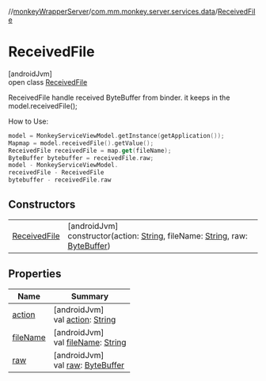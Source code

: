 //[monkeyWrapperServer](../../../index.md)/[com.mm.monkey.server.services.data](../index.md)/[ReceivedFile](index.md)

# ReceivedFile

[androidJvm]\
open class [ReceivedFile](index.md)

ReceivedFile handle received ByteBuffer from binder. it keeps in the model.receivedFile(); 

How to Use:

```kotlin
model = MonkeyServiceViewModel.getInstance(getApplication());
Mapmap = model.receivedFile().getValue();
ReceivedFile receivedFile = map.get(fileName);
ByteBuffer bytebuffer = receivedFile.raw;
model - MonkeyServiceViewModel.
receivedFile - ReceivedFile
bytebuffer - receivedFile.raw
```

## Constructors

| | |
|---|---|
| [ReceivedFile](-received-file.md) | [androidJvm]<br>constructor(action: [String](https://developer.android.com/reference/kotlin/java/lang/String.html), fileName: [String](https://developer.android.com/reference/kotlin/java/lang/String.html), raw: [ByteBuffer](https://developer.android.com/reference/kotlin/java/nio/ByteBuffer.html)) |

## Properties

| Name | Summary |
|---|---|
| [action](action.md) | [androidJvm]<br>val [action](action.md): [String](https://developer.android.com/reference/kotlin/java/lang/String.html) |
| [fileName](file-name.md) | [androidJvm]<br>val [fileName](file-name.md): [String](https://developer.android.com/reference/kotlin/java/lang/String.html) |
| [raw](raw.md) | [androidJvm]<br>val [raw](raw.md): [ByteBuffer](https://developer.android.com/reference/kotlin/java/nio/ByteBuffer.html) |